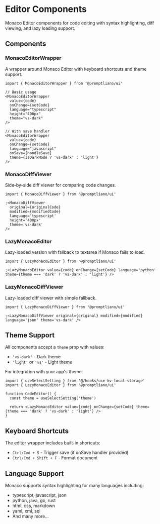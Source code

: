 # Editor Components

Monaco Editor components for code editing with syntax highlighting, diff viewing, and lazy loading support.

## Components

### MonacoEditorWrapper

A wrapper around Monaco Editor with keyboard shortcuts and theme support.

```tsx
import { MonacoEditorWrapper } from '@promptliano/ui'

// Basic usage
<MonacoEditorWrapper
  value={code}
  onChange={setCode}
  language="typescript"
  height="400px"
  theme="vs-dark"
/>

// With save handler
<MonacoEditorWrapper
  value={code}
  onChange={setCode}
  language="javascript"
  onSave={handleSave}
  theme={isDarkMode ? 'vs-dark' : 'light'}
/>
```

### MonacoDiffViewer

Side-by-side diff viewer for comparing code changes.

```tsx
import { MonacoDiffViewer } from '@promptliano/ui'

;<MonacoDiffViewer
  original={originalCode}
  modified={modifiedCode}
  language='typescript'
  height='400px'
  theme='vs-dark'
/>
```

### LazyMonacoEditor

Lazy-loaded version with fallback to textarea if Monaco fails to load.

```tsx
import { LazyMonacoEditor } from '@promptliano/ui'

;<LazyMonacoEditor value={code} onChange={setCode} language='python' theme={theme === 'dark' ? 'vs-dark' : 'light'} />
```

### LazyMonacoDiffViewer

Lazy-loaded diff viewer with simple fallback.

```tsx
import { LazyMonacoDiffViewer } from '@promptliano/ui'

;<LazyMonacoDiffViewer original={original} modified={modified} language='json' theme='vs-dark' />
```

## Theme Support

All components accept a `theme` prop with values:

- `'vs-dark'` - Dark theme
- `'light'` or `'vs'` - Light theme

For integration with your app's theme:

```tsx
import { useSelectSetting } from '@/hooks/use-kv-local-storage'
import { LazyMonacoEditor } from '@promptliano/ui'

function CodeEditor() {
  const theme = useSelectSetting('theme')

  return <LazyMonacoEditor value={code} onChange={setCode} theme={theme === 'dark' ? 'vs-dark' : 'light'} />
}
```

## Keyboard Shortcuts

The editor wrapper includes built-in shortcuts:

- `Ctrl/Cmd + S` - Trigger save (if onSave handler provided)
- `Ctrl/Cmd + Shift + F` - Format document

## Language Support

Monaco supports syntax highlighting for many languages including:

- typescript, javascript, json
- python, java, go, rust
- html, css, markdown
- yaml, xml, sql
- And many more...
